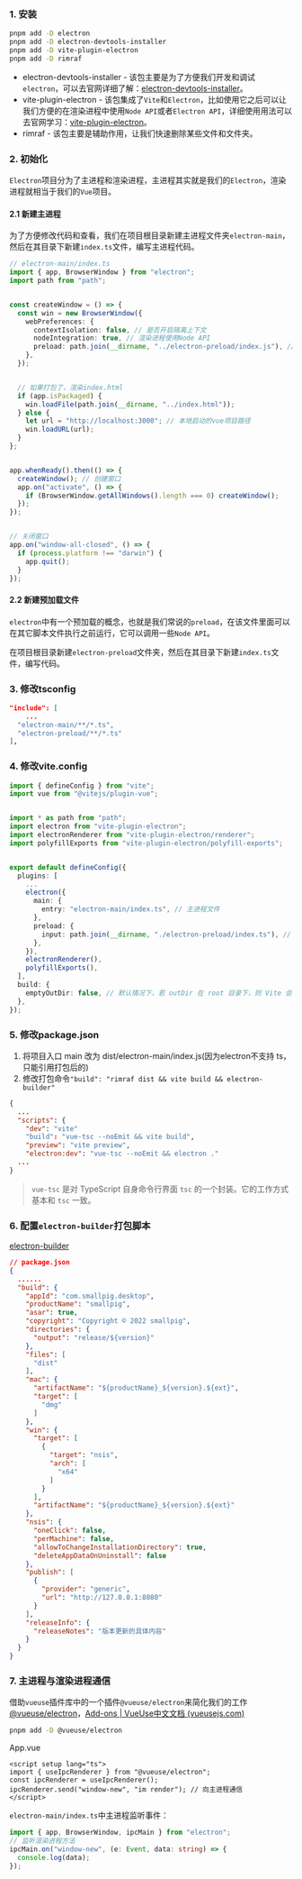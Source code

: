 ### 1. 安装

```bash
pnpm add -D electron
pnpm add -D electron-devtools-installer
pnpm add -D vite-plugin-electron
pnpm add -D rimraf
```

* electron-devtools-installer - 该包主要是为了方便我们开发和调试`electron`，可以去官网详细了解：[electron-devtools-installer](https://link.juejin.cn/?target=https%3A%2F%2Flink.zhihu.com%2F%3Ftarget%3Dhttps%3A%2F%2Fgithub.com%2FMarshallOfSound%2Felectron-devtools-installer)。
* vite-plugin-electron - 该包集成了`Vite`和`Electron`，比如使用它之后可以让我们方便的在渲染进程中使用`Node API`或者`Electron API`，详细使用用法可以去官网学习：[vite-plugin-electron](https://link.juejin.cn/?target=https%3A%2F%2Flink.zhihu.com%2F%3Ftarget%3Dhttps%3A%2F%2Fgithub.com%2Felectron-vite%2Fvite-plugin-electron)。
* rimraf - 该包主要是辅助作用，让我们快速删除某些文件和文件夹。

### 2. 初始化

`Electron`项目分为了主进程和渲染进程，主进程其实就是我们的`Electron`，渲染进程就相当于我们的`Vue`项目。

#### 2.1 新建主进程

为了方便修改代码和查看，我们在项目根目录新建主进程文件夹`electron-main`，然后在其目录下新建`index.ts`文件，编写主进程代码。

```ts
// electron-main/index.ts
import { app, BrowserWindow } from "electron";
import path from "path";


const createWindow = () => {
  const win = new BrowserWindow({
    webPreferences: {
      contextIsolation: false, // 是否开启隔离上下文
      nodeIntegration: true, // 渲染进程使用Node API
      preload: path.join(__dirname, "../electron-preload/index.js"), // 需要引用js文件
    },
  });


  // 如果打包了，渲染index.html
  if (app.isPackaged) {
    win.loadFile(path.join(__dirname, "../index.html"));
  } else {
    let url = "http://localhost:3000"; // 本地启动的vue项目路径
    win.loadURL(url);
  }
};


app.whenReady().then(() => {
  createWindow(); // 创建窗口
  app.on("activate", () => {
    if (BrowserWindow.getAllWindows().length === 0) createWindow();
  });
});


// 关闭窗口
app.on("window-all-closed", () => {
  if (process.platform !== "darwin") {
    app.quit();
  }
});

```

#### 2.2 新建预加载文件

`electron`中有一个预加载的概念，也就是我们常说的`preload`，在该文件里面可以在其它脚本文件执行之前运行，它可以调用一些`Node API`。

在项目根目录新建`electron-preload`文件夹，然后在其目录下新建`index.ts`文件，编写代码。

### 3. 修改tsconfig

```json
"include": [
	...
  "electron-main/**/*.ts",
  "electron-preload/**/*.ts"
],
```

### 4. 修改vite.config

```ts
import { defineConfig } from "vite";
import vue from "@vitejs/plugin-vue";


import * as path from "path";
import electron from "vite-plugin-electron";
import electronRenderer from "vite-plugin-electron/renderer";
import polyfillExports from "vite-plugin-electron/polyfill-exports";


export default defineConfig({
  plugins: [
    ...
    electron({
      main: {
        entry: "electron-main/index.ts", // 主进程文件
      },
      preload: {
        input: path.join(__dirname, "./electron-preload/index.ts"), // 预加载文件
      },
    }),
    electronRenderer(),
    polyfillExports(),
  ],
  build: {
    emptyOutDir: false, // 默认情况下，若 outDir 在 root 目录下，则 Vite 会在构建时清空该目录
  },
});

```

### 5. 修改package.json

1. 将项目入口 main 改为 dist/electron-main/index.js(因为electron不支持 ts，只能引用打包后的)
2. 修改打包命令`"build": "rimraf dist && vite build && electron-builder"`

```json
{
  ...
  "scripts": {
    "dev": "vite"
    "build": "vue-tsc --noEmit && vite build",
    "preview": "vite preview",
    "electron:dev": "vue-tsc --noEmit && electron ."
  ...
}
```

> `vue-tsc` 是对 TypeScript 自身命令行界面 `tsc` 的一个封装。它的工作方式基本和 `tsc` 一致。

### 6. 配置`electron-builder`打包脚本

[electron-builder](https://link.juejin.cn/?target=https%3A%2F%2Flink.zhihu.com%2F%3Ftarget%3Dhttps%3A%2F%2Fwww.electron.build%2F)

```json
// package.json
{
  ......
  "build": {
    "appId": "com.smallpig.desktop",
    "productName": "smallpig",
    "asar": true,
    "copyright": "Copyright © 2022 smallpig",
    "directories": {
      "output": "release/${version}"
    },
    "files": [
      "dist"
    ],
    "mac": {
      "artifactName": "${productName}_${version}.${ext}",
      "target": [
        "dmg"
      ]
    },
    "win": {
      "target": [
        {
          "target": "nsis",
          "arch": [
            "x64"
          ]
        }
      ],
      "artifactName": "${productName}_${version}.${ext}"
    },
    "nsis": {
      "oneClick": false,
      "perMachine": false,
      "allowToChangeInstallationDirectory": true,
      "deleteAppDataOnUninstall": false
    },
    "publish": [
      {
        "provider": "generic",
        "url": "http://127.0.0.1:8080"
      }
    ],
    "releaseInfo": {
      "releaseNotes": "版本更新的具体内容"
    }
  }
}

```



### 7. 主进程与渲染进程通信

借助`vueuse`插件库中的一个插件`@vueuse/electron`来简化我们的工作[@vueuse/electron](https://link.juejin.cn/?target=https%3A%2F%2Flink.zhihu.com%2F%3Ftarget%3Dhttps%3A%2F%2Fvueuse.org%2Ffunctions.html%23category%3D%2540Electron)，[Add-ons | VueUse中文文档 (vueusejs.com)](https://www.vueusejs.com/add-ons.html)

```bash
pnpm add -D @vueuse/electron
```

App.vue

```vue
<script setup lang="ts">
import { useIpcRenderer } from "@vueuse/electron";
const ipcRenderer = useIpcRenderer();
ipcRenderer.send("window-new", "im render"); // 向主进程通信
</script>

```

`electron-main/index.ts`中主进程监听事件：

```ts
import { app, BrowserWindow, ipcMain } from "electron";
// 监听渲染进程方法
ipcMain.on("window-new", (e: Event, data: string) => {
  console.log(data);
});
```

